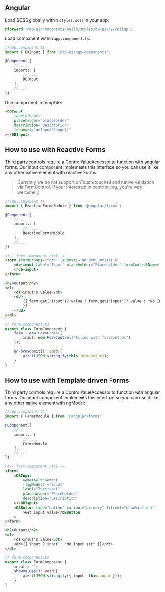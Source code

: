 ## Angular

Load SCSS globally within `styles.scss` in your app:

```scss
@forward "@db-ui/components/build/styles/db-ui-42-rollup";
```

Load component within `app.component.ts`:

```ts app.component.ts
//app.component.ts
import { DBInput } from '@db-ui/ngx-components';

@Component({
	// ...
	imports: [
		// ...,
		DBInput
    ],
	// ...
})
```

Use component in template:

```html
<DBInput
	label="Label"
	placeholder="placeholder"
	description="Description"
	(change)="onInputChange()"
></DBInput>
```

## How to use with Reactive Forms

Third party controls require a ControlValueAccessor to function with angular forms.
Our input component implements this interface so you can use it like any other native element with reactive Forms:

> Currently we do not support onTouch/touched and native validation via FormControl. If your interested in contributing, you're very welcome ;)

```ts app.component.ts
//app.component.ts
import { ReactiveFormsModule } from '@angular/forms';

@Component({
	// ...
	imports: [
		// ...,
		ReactiveFormsModule
    ],
	// ...
})
```

```html
<!-- form.component.html-->
<form [formGroup]="form" (submit)="onFormSubmit()">
	<db-input label="Input" placeholder="Placeholder" formControlName="input">
	</db-input>
</form>

<h2>Output</h2>
<dl>
	<dt>input's value</dt>
	<dd>
		{{ form.get("input")?.value ? form.get("input")?.value : "No Input set"
		}}
	</dd>
</dl>
```

```typescript
// form.component.ts
export class FormComponent {
	form = new FormGroup({
		input: new FormControl("Filled with formControl")
	});

	onFormSubmit(): void {
		alert(JSON.stringify(this.form.value));
	}
}
```

## How to use with Template driven Forms

Third party controls require a ControlValueAccessor to function with angular forms.
Our input component implements this interface so you can use it like any other native element with ngModel:

```ts app.component.ts
//app.component.ts
import { FormsModule } from '@angular/forms';

@Component({
	// ...
	imports: [
		// ...,
		FormsModule
    ],
	// ...
})
```

```html
<!-- form.component.html-->
<form>
	<DBInput
		ngDefaultControl
		[(ngModel)]="input"
		label="Textinput"
		placeholder="Placeholder"
		description="Description"
	></DBInput>
	<DBButton type="button" variant="primary" (click)="showValues()"
		>Get input value</DBButton
	>
</form>

<h2>Output</h2>
<dl>
	<dt>input's value</dt>
	<dd>{{ input ? input : "No Input set" }}</dd>
</dl>
```

```typescript
// form.component.ts
export class FormComponent {
	input = "";
	showValues(): void {
		alert(JSON.stringify({ input: this.input }));
	}
}
```
